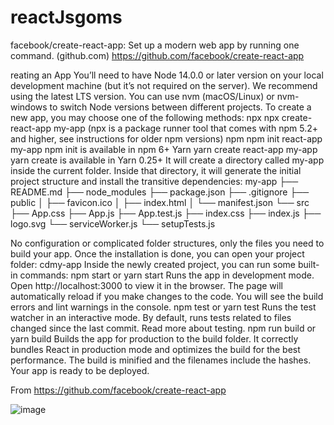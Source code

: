 # reactJsgoms

facebook/create-react-app: Set up a modern web app by running one command. (github.com)
https://github.com/facebook/create-react-app

reating an App
You’ll need to have Node 14.0.0 or later version on your local development machine (but it’s not required on the server). We recommend using the latest LTS version. You can use nvm (macOS/Linux) or nvm-windows to switch Node versions between different projects.
To create a new app, you may choose one of the following methods:
npx
npx create-react-app my-app
(npx is a package runner tool that comes with npm 5.2+ and higher, see instructions for older npm versions)
npm
npm init react-app my-app
npm init <initializer> is available in npm 6+
Yarn
yarn create react-app my-app
yarn create <starter-kit-package> is available in Yarn 0.25+
It will create a directory called my-app inside the current folder.
Inside that directory, it will generate the initial project structure and install the transitive dependencies:
my-app
├── README.md
├── node_modules
├── package.json
├── .gitignore
├── public
│   ├── favicon.ico
│   ├── index.html
│   └── manifest.json
└── src
    ├── App.css
    ├── App.js
    ├── App.test.js
    ├── index.css
    ├── index.js
    ├── logo.svg
    └── serviceWorker.js
    └── setupTests.js

No configuration or complicated folder structures, only the files you need to build your app.
Once the installation is done, you can open your project folder:
cdmy-app
Inside the newly created project, you can run some built-in commands:
npm start or yarn start
Runs the app in development mode.
Open http://localhost:3000 to view it in the browser.
The page will automatically reload if you make changes to the code.
You will see the build errors and lint warnings in the console.
npm test or yarn test
Runs the test watcher in an interactive mode.
By default, runs tests related to files changed since the last commit.
Read more about testing.
npm run build or yarn build
Builds the app for production to the build folder.
It correctly bundles React in production mode and optimizes the build for the best performance.
The build is minified and the filenames include the hashes.
Your app is ready to be deployed.

From <https://github.com/facebook/create-react-app> 

![image](https://user-images.githubusercontent.com/97098714/206896305-78ed7da3-b89f-4bba-96c3-2a67565116c2.png)
